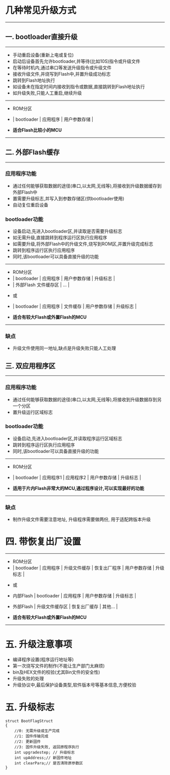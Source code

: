 # 几种常见升级方式
---

## 一. bootloader直接升级
---

- 手动重启设备(重新上电或复位)
- 启动后设备首先允许bootloader,并等待(比如10S)指令或升级文件
- 在等待时机内,通过串口等发送升级指令或升级文件
- 接收升级文件,并烧写到Flash中,并置升级成功标志
- 跳转到Flash地址执行
- 如设备未在指定时间内接收到指令或数据,直接跳转到Flash地址执行
- 如升级失败,只能人工重启,继续升级

 
---
-  ROM分区

- | bootloader | 应用程序 | 用户参数存储 |

- **适合Flash比较小的MCU**

---

## 二. 外部Flash缓存
---

### 应用程序功能

- 通过任何能够获取数据的途径(串口,以太网,无线等),将接收到升级数据缓存到外部Flash中
- 置需要升级标志,并写入到参数存储区(供bootloader使用)
- 自动复位重启设备

### bootloader功能

- 设备启动,先进入bootloader区,并读取是否需要升级标志
- 如无需升级,直接跳转到程序运行区执行应用程序
- 如需要升级,将外部Flash中的升级文件,烧写到ROM区,并置升级完成标志
- 跳转到程序运行区执行应用程序
- 同时,该bootloader可以具备直接升级的功能

 
---
-  ROM分区
- | bootloader | 应用程序 | 用户参数存储 | 升级标志 |
- | 外部Flash 文件缓存区 | ... |

* 或
- | bootloader | 应用程序 | 文件缓存 | 用户参数存储 | 升级标志 |

- **适合有较大Flash或外置Flash的MCU**

---

### 缺点
- 升级文件使用同一地址,缺点是升级失败只能人工处理



## 三. 双应用程序区
---

### 应用程序功能

- 通过任何能够获取数据的途径(串口,以太网,无线等),将接收到升级数据存到另一个分区
- 置升级运行区域标志

### bootloader功能

- 设备启动,先进入bootloader区,并读取程序运行区域标志
- 跳转到程序运行区执行应用程序
- 同时,该bootloader可以具备直接升级的功能

---
- ROM分区

- | bootloader | 应用程序1 | 应用程序2 | 用户参数存储 | 升级标志 |

- **适用于片内Flash非常大的MCU,通过程序设计,可以实现最好的功能** 

---

### 缺点
- 制作升级文件需要注意地址, 升级程序需要做两份, 用于适配跨版本升级

# 四. 带恢复出厂设置

---
-  ROM分区
- | bootloader | 应用程序 | 升级文件缓存 | 恢复出厂程序 | 用户参数存储 | 升级标志 |

* 或
- 内部Flash | bootloader | 应用程序 | 用户参数存储 | 升级标志 |
- 外部Flash | 升级文件缓存区 | 恢复出厂缓存 | 其他... |

- **适合有较大Flash或外置Flash的MCU**

---


# 五. 升级注意事项

* 编译程序设置(程序运行地址等)
* 第一次烧写文件的制作(不能让生产部门太麻烦)
* bin及HEX文件的校验(尤其Bin文件的安全性)
* 升级失败的处理
* 升级协议中,最后保护设备类型,软件版本号等基本信息,方便校验

# 五. 升级标志

> 
    struct BootFlagStruct
	{
		//0: 无需升级或生产完成
		//1: 固件传输完成
		//2: 更新固件
		//3: 固件升级失败, 返回原程序执行
    	int upgradestep; // 升级标志
		int upAddress;// 新固件地址
		int clearPara;// 是否清除原参数区
    }